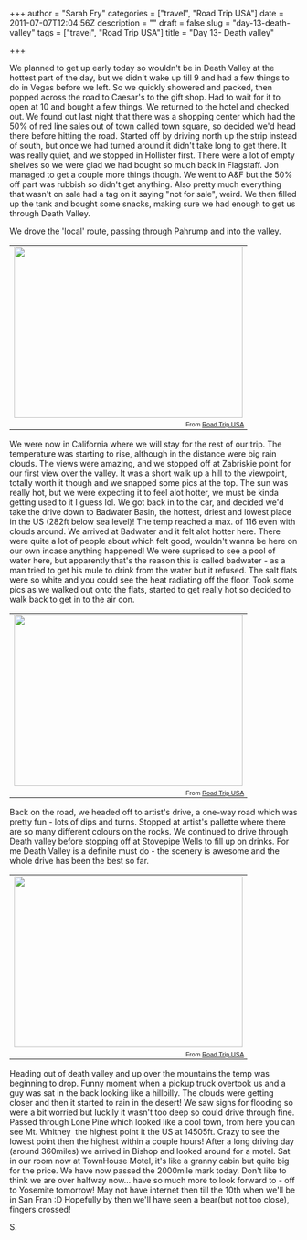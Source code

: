 +++
author = "Sarah Fry"
categories = ["travel", "Road Trip USA"]
date = 2011-07-07T12:04:56Z
description = ""
draft = false
slug = "day-13-death-valley"
tags = ["travel", "Road Trip USA"]
title = "Day 13- Death valley"

+++


We planned to get up early today so wouldn't be in Death Valley at the hottest part of the day, but we didn't wake up till 9 and had a few things to do in Vegas before we left. So we quickly showered and packed, then popped across the road to Caesar's to the gift shop. Had to wait for it to open at 10 and bought a few things. We returned to the hotel and checked out. We found out last night that there was a shopping center which had the 50% of red line sales out of town called town square, so decided we'd head there before hitting the road. Started off by driving north up the strip instead of south, but once we had turned around it didn't take long to get there. It was really quiet, and we stopped in Hollister first. There were a lot of empty shelves so we were glad we had bought so much back in Flagstaff. Jon managed to get a couple more things though. We went to A&amp;F but the 50% off part was rubbish so didn't get anything. Also pretty much everything that wasn't on sale had a tag on it saying "not for sale", weird. We then filled up the tank and bought some snacks, making sure we had enough to get us through Death Valley.

We drove the 'local' route, passing through Pahrump and into the valley.
<table style="width:auto;"><tr><td><a href="https://picasaweb.google.com/jonfry22/RoadTripUSA?feat=embedwebsite#5626824955274887314"><img src="https://lh5.googleusercontent.com/-BryRbyKlh_o/ThZ_fBB2gJI/AAAAAAAAAJc/6v9Bv5RJs0U/s400/IMGP1025.JPG" height="300" width="400" /></a></td></tr><tr><td style="font-family:arial,sans-serif; font-size:11px; text-align:right">From <a href="https://picasaweb.google.com/jonfry22/RoadTripUSA?authuser=0&feat=embedwebsite">Road Trip USA</a></td></tr></table>
We were now in California where we will stay for the rest of our trip. The temperature was starting to rise, although in the distance were big rain clouds. The views were amazing, and we stopped off at Zabriskie point for our first view over the valley. It was a short walk up a hill to the viewpoint, totally worth it though and we snapped some pics at the top. The sun was really hot, but we were expecting it to feel alot hotter, we must be kinda getting used to it I guess lol. We got back in to the car, and decided we'd take the drive down to Badwater Basin, the hottest, driest and lowest place in the US (282ft below sea level)! The temp reached a max. of 116 even with clouds around. We arrived at Badwater and it felt alot hotter here. There were quite a lot of people about which felt good, wouldn't wanna be here on our own incase anything happened! We were suprised to see a pool of water here, but apparently that's the reason this is called badwater - as a man tried to get his mule to drink from the water but it refused. The salt flats were so white and you could see the heat radiating off the floor. Took some pics as we walked out onto the flats, started to get really hot so decided to walk back to get in to the air con.
<table style="width:auto;"><tr><td><a href="https://picasaweb.google.com/lh/photo/0Tv13x461S4oUwOCKAd8Ww?feat=embedwebsite"><img src="https://lh3.googleusercontent.com/-VWqfsLbM3qs/ThZ_umbGeWI/AAAAAAAAAKE/9G7YKPsrWp4/s400/IMGP1047.JPG" height="300" width="400" /></a></td></tr><tr><td style="font-family:arial,sans-serif; font-size:11px; text-align:right">From <a href="https://picasaweb.google.com/jonfry22/RoadTripUSA?authuser=0&feat=embedwebsite">Road Trip USA</a></td></tr></table>
Back on the road, we headed off to artist's drive, a one-way road which was pretty fun - lots of dips and turns. Stopped at artist's pallette where there are so many different colours on the rocks. We continued to drive through Death valley before stopping off at Stovepipe Wells to fill up on drinks. For me Death Valley is a definite must do - the scenery is awesome and the whole drive has been the best so far.
<table style="width:auto;"><tr><td><a href="https://picasaweb.google.com/lh/photo/LMxki_nCwQKnfJjWdD8mJg?feat=embedwebsite"><img src="https://lh5.googleusercontent.com/-a3w477Fh0wc/ThaAkJ_ys1I/AAAAAAAAAKs/zPmC14U0XjI/s400/IMGP1110.JPG" height="300" width="400" /></a></td></tr><tr><td style="font-family:arial,sans-serif; font-size:11px; text-align:right">From <a href="https://picasaweb.google.com/jonfry22/RoadTripUSA?authuser=0&feat=embedwebsite">Road Trip USA</a></td></tr></table>
Heading out of death valley and up over the mountains the temp was beginning to drop. Funny moment when a pickup truck overtook us and a guy was sat in the back looking like a hillbilly. The clouds were getting closer and then it started to rain in the desert! We saw signs for flooding so were a bit worried but luckily it wasn't too deep so could drive through fine. Passed through Lone Pine which looked like a cool town, from here you can see Mt. Whitney  the highest point it the US at 14505ft. Crazy to see the lowest point then the highest within a couple hours! After a long driving day (around 360miles) we arrived in Bishop and looked around for a motel. Sat in our room now at TownHouse Motel, it's like a granny cabin but quite big for the price.
We have now passed the 2000mile mark today. Don't like to think we are over halfway now... have so much more to look forward to - off to Yosemite tomorrow! May not have internet then till the 10th when we'll be in San Fran :D Hopefully by then we'll have seen a bear(but not too close), fingers crossed!

S.

